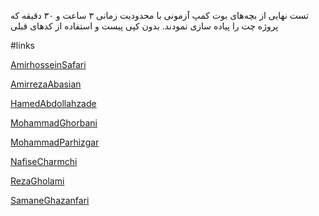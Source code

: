 تست نهایی از بچه‌های بوت کمپ
آزمونی با محدودیت زمانی ۳ ساعت و ۳۰ دقیقه که پروژه چت را پیاده سازی نمودند.
بدون کپی پیست و استفاده از کدهای قبلی

#links

[AmirhosseinSafari](/AmirhosseinSafari/dist)

[AmirrezaAbasian](/AmirrezaAbasian/dist)

[HamedAbdollahzade](/HamedAbdollahzade/dist)

[MohammadGhorbani](/MohammadGhorbani/dist)

[MohammadParhizgar](/MohammadParhizgar/dist)

[NafiseCharmchi](/NafiseCharmchi/dist)

[RezaGholami](/RezaGholami/dist)

[SamaneGhazanfari](/SamaneGhazanfari/dist)
